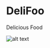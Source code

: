 # DeliFoo
Delicious Food


![alt text](https://github.com/TimurAsayonok/DeliFoo-React-Native/blob/master/image.gif)

